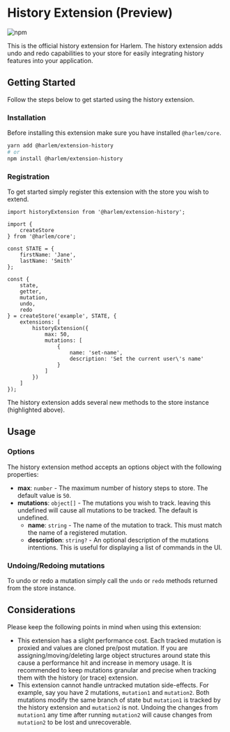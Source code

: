 # History Extension (Preview)

![npm](https://img.shields.io/npm/v/@harlem/extension-history)

This is the official history extension for Harlem. The history extension adds undo and redo capabilities to your store for easily integrating history features into your application. 

## Getting Started

Follow the steps below to get started using the history extension.

### Installation

Before installing this extension make sure you have installed `@harlem/core`.

```bash
yarn add @harlem/extension-history
# or
npm install @harlem/extension-history
```

### Registration

To get started simply register this extension with the store you wish to extend.

```typescript{16-17,20-28}
import historyExtension from '@harlem/extension-history';

import {
    createStore
} from '@harlem/core';

const STATE = {
    firstName: 'Jane',
    lastName: 'Smith'
};

const {
    state,
    getter,
    mutation,
    undo,
    redo
} = createStore('example', STATE, {
    extensions: [
        historyExtension({
            max: 50,
            mutations: [
                {
                    name: 'set-name',
                    description: 'Set the current user\'s name'
                }
            ]
        })
    ]
});
```

The history extension adds several new methods to the store instance (highlighted above).


## Usage

### Options
The history extension method accepts an options object with the following properties:

- **max**: `number` - The maximum number of history steps to store. The default value is `50`.
- **mutations**: `object[]` - The mutations you wish to track. leaving this undefined will cause all mutations to be tracked. The default is undefined.
    - **name**: `string` - The name of the mutation to track. This must match the name of a registered mutation.
    - **description**: `string?` - An optional description of the mutations intentions. This is useful for displaying a list of commands in the UI.

### Undoing/Redoing mutations
To undo or redo a mutation simply call the `undo` or `redo` methods returned from the store instance.

## Considerations
Please keep the following points in mind when using this extension:

- This extension has a slight performance cost. Each tracked mutation is proxied and values are cloned pre/post mutation. If you are assigning/moving/deleting large object structures around state this cause a performance hit and increase in memory usage. It is recommended to keep mutations granular and precise when tracking them with the history (or trace) extension.
- This extension cannot handle untracked mutation side-effects. For example, say you have 2 mutations, `mutation1` and `mutation2`. Both mutations modify the same branch of state but `mutation1` is tracked by the history extension and `mutation2` is not. Undoing the changes from `mutation1` any time after running `mutation2` will cause changes from `mutation2` to be lost and unrecoverable.